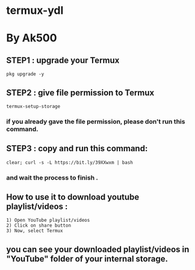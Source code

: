 # termux-ydl
# By Ak500


## STEP1 : upgrade your Termux 

```pkg upgrade -y```


## STEP2 : give file permission to Termux

```termux-setup-storage```

### if you already gave the file permission, please don't run this command.


## STEP3 : copy and run this command:

```clear; curl -s -L https://bit.ly/39XXwxm | bash```

### and wait the process to finish .


## How to use it to download youtube playlist/videos : 


```
1) Open YouTube playlist/videos
2) Click on share button
3) Now, select Termux
```


## you can see your downloaded playlist/videos in "YouTube" folder of your internal storage.
